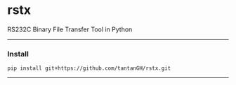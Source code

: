 # rstx
RS232C Binary File Transfer Tool in Python

---

### Install

    pip install git+https://github.com/tantanGH/rstx.git

---